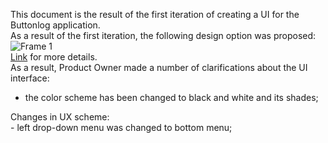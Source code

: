 This document is the result of the first iteration of creating a UI for the Buttonlog application.<br>
As a result of the first iteration, the following design option was proposed:<br>
![Frame 1](https://user-images.githubusercontent.com/82474250/194753446-b9b26e65-d0d0-4ecb-ad2a-78d778b74107.png)<br>
[Link](https://www.figma.com/file/CCTH8dHGP8VzqF1XrrqAWu/ButtonLog-UI?node-id=0%3A1) for more details.<br>
As a result, Product Owner made a number of clarifications about the UI interface:<br>
- the color scheme has been changed to black and white and its shades;<br>
<empty line>
Changes in UX scheme: <br>
- left drop-down menu was changed to bottom menu;<br>
